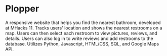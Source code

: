 # Plopper
A responsive website that helps you find the nearest bathroom, developed at MHacks 11. 
Tracks users' location and shows the nearest restrooms on a map. Users can then select each restroom to view pictures, reviews, and details. Users can also log in to write reviews and add restrooms to the database. 
Utilizes Python, Javascript, HTML/CSS, SQL, and Google Maps API.
